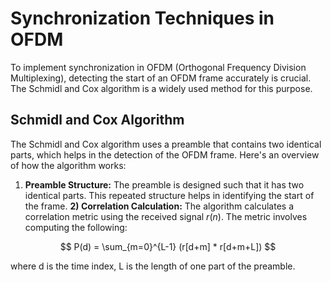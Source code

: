 # Synchronization Techniques in OFDM
To implement synchronization in OFDM (Orthogonal Frequency Division Multiplexing), detecting the start of an OFDM frame accurately is crucial. The Schmidl and Cox algorithm is a widely used method for this purpose.
## Schmidl and Cox Algorithm
The Schmidl and Cox algorithm uses a preamble that contains two identical parts, which helps in the detection of the OFDM frame. Here's an overview of how the algorithm works:
1) **Preamble Structure:** The preamble is designed such that it has two identical parts. This repeated structure helps in identifying the start of the frame.
**2) Correlation Calculation:** The algorithm calculates a correlation metric using the received signal $r(n)$. The metric involves computing the following:

$$ P(d) = \sum_{m=0}^{L-1} (r[d+m] * r[d+m+L]) $$

where d is the time index, L is the length of one part of the preamble.

